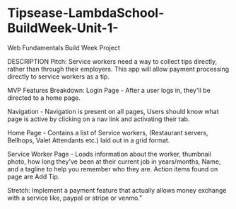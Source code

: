 # Tipsease-LambdaSchool-BuildWeek-Unit-1-
Web Fundamentals Build Week Project 

DESCRIPTION
Pitch: Service workers need a way to collect tips directly, rather than through their employers. This app will allow payment processing directly to service workers as a tip.

 MVP Features Breakdown:
 Login Page - After a user logs in, they'll be directed to a home page.
 
 Navigation - Navigation is present on all pages, Users should know what page is active by clicking on a nav link and activating their tab.
 
 Home Page - Contains a list of Service workers, (Restaurant servers, Bellhops, Valet Attendants etc.) laid out in a grid format.
 
 Service Worker Page - Loads information about the worker, thumbnail photo, how long they've been at their current job in years/months, Name, and a tagline to help you remember who they are. Action items found on page are Add Tip.

 Stretch: Implement a payment feature that actually allows money exchange with a service like, paypal or stripe or venmo."
